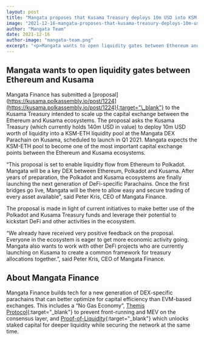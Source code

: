 ```yaml
---
layout: post
title: "Mangata proposes that Kusama Treasury deploys 10m USD into KSM-ETH pool"
image: "2021-12-16-mangata-proposes-that-kusama-treasury-deploys-10m-usd-into-ksm-eth-pool.png"
author: "Mangata Team"
date: 2021-12-16
author-image: "mangata-team.png"
excerpt: "<p>Mangata wants to open liquidity gates between Ethereum and Kusama.</p><p>Mangata Finance has submitted a proposal to the Kusama Treasury intended to scale up the capital exchange between the Ethereum and Kusama ecosystems. The proposal asks the Kusama Treasury (which currently holds 140m USD in value) to deploy 10m USD worth of liquidity into a KSM-ETH liquidity pool at the Mangata DEX Parachain on Kusama, scheduled to launch in Q1 2021. Mangata expects the KSM-ETH pool to become one of the most important capital exchange points between the Ethereum and Kusama ecosystems.</p>"
---
```


## Mangata wants to open liquidity gates between Ethereum and Kusama

Mangata Finance has submitted a [proposal](https://kusama.polkassembly.io/post/1224](https://kusama.polkassembly.io/post/1224){:target="\_blank"} to the Kusama Treasury intended to scale up the capital exchange between the Ethereum and Kusama ecosystems. The proposal asks the Kusama Treasury (which currently holds 140m USD in value) to deploy 10m USD worth of liquidity into a KSM-ETH liquidity pool at the Mangata DEX Parachain on Kusama, scheduled to launch in Q1 2021. Mangata expects the KSM-ETH pool to become one of the most important capital exchange points between the Ethereum and Kusama ecosystems.

“This proposal is set to enable liquidity flow from Ethereum to Polkadot. Mangata will be a key DEX between Ethereum, Polkadot and Kusama. After years of preparation, the Polkadot and Kusama ecosystems are finally launching the next generation of DeFi-specific Parachains. Once the first bridges go live, Mangata will be there to allow easy and secure trading of every asset available”, said Peter Kris, CEO of Mangata Finance.

The proposal is made in light of current initiatives to make better use of the Polkadot and Kusama Treasury funds and leverage their potential to kickstart DeFi and other activities in the ecosystem.

“We already have received very positive feedback on the proposal. Everyone in the ecosystem is eager to get more economic activity going. Mangata also wants to work with other DeFi projects who are currently launching on Kusama to create a common framework for treasury allocations together.”, said Peter Kris, CEO of Mangata Finance.

## About Mangata Finance

Mangata Finance builds tech for a new generation of DEX-specific parachains that can better optimize for capital efficiency than EVM-based exchanges. This includes a “No Gas Economy”, [Themis Protocol](https://blog.mangata.finance/blog/2021-10-10-themis-protocol/){:target="\_blank"} to prevent front-running and MEV on the consensus layer, and [Proof-of-Liquidity](https://blog.mangata.finance/blog/2021-11-08-proof-of-liquidity/){:target="\_blank"} which unlocks staked capital for deeper liquidity while securing the network at the same time.

